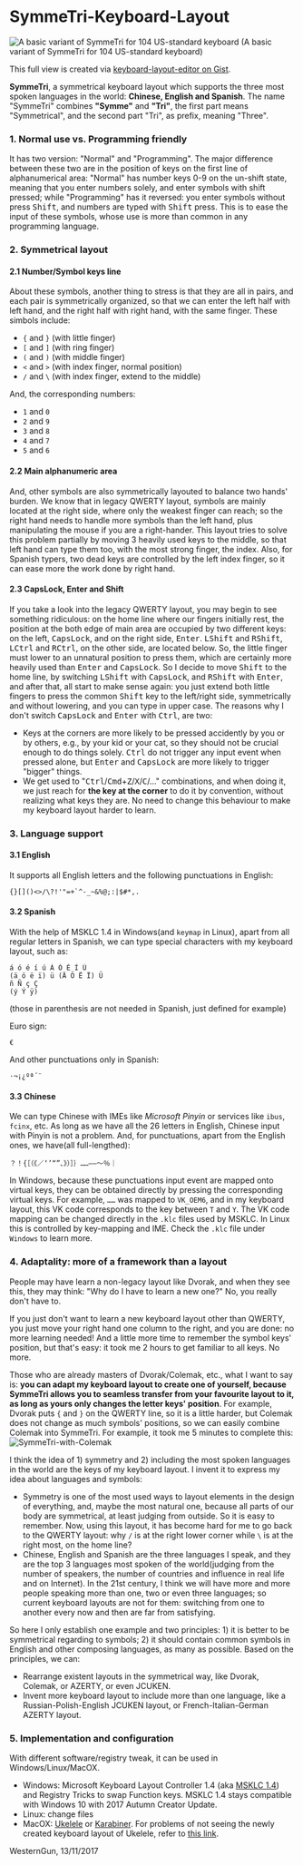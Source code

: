 # SymmeTri-Keyboard-Layout

![A basic variant of SymmeTri for 104 US-standard keyboard](https://github.com/WesleyBlancoYuan/SymmeTri-Keyboard-Layout/blob/master/preview/preview-104-smallenter-deadkey-lights.png)
                              (A basic variant of SymmeTri for 104 US-standard keyboard)

This full view is created via [keyboard-layout-editor on Gist](http://www.keyboard-layout-editor.com).

**SymmeTri**, a symmetrical keyboard layout which supports the three most spoken languages in the world: **Chinese, English and Spanish**. The name "SymmeTri" combines **"Symme"** and **"Tri"**, the first part means "Symmetrical", and the second part "Tri", as prefix, meaning "Three".

### 1. Normal use vs. Programming friendly
It has two version: "Normal" and "Programming". The major difference between these two are in the position of keys on the first line of alphanumerical area: "Normal" has number keys 0-9 on the un-shift state, meaning that you enter numbers solely, and enter symbols with shift pressed; while "Programming" has it reversed: you enter symbols without press <kbd>Shift</kbd>, and numbers are typed with <kbd>Shift</kbd> press. This is to ease the input of these symbols, whose use is more than common in any programming language.

### 2. Symmetrical layout

#### 2.1 Number/Symbol keys line
About these symbols, another thing to stress is that they are all in pairs, and each pair is symmetrically organized, so that we can enter the left half with left hand, and the right half with right hand, with the same finger. These simbols include:
 - `{` and `}` (with little finger)
 - `[` and `]` (with ring finger)
 - `(` and `)` (with middle finger)
 - `<` and `>` (with index finger, normal position)
 - `/` and `\` (with index finger, extend to the middle)

And, the corresponding numbers: 
 - `1` and `0`
 - `2` and `9`
 - `3` and `8`
 - `4` and `7`
 - `5` and `6`

#### 2.2 Main alphanumeric area
And, other symbols are also symmetrically layouted to balance two hands' burden. We know that in legacy QWERTY layout, symbols are mainly located at the right side, where only the weakest finger can reach; so the right hand needs to handle more symbols than the left hand, plus manipulating the mouse if you are a right-hander. This layout tries to solve this problem partially by moving 3 heavily used keys to the middle, so that left hand can type them too, with the most strong finger, the index. Also, for Spanish typers, two dead keys are controlled by the left index finger, so it can ease more the work done by right hand.

#### 2.3 CapsLock, Enter and Shift
If you take a look into the legacy QWERTY layout, you may begin to see something ridiculous: on the home line where our fingers initially rest, the position at the both edge of main area are occupied by two different keys: on the left, <kbd>CapsLock</kbd>, and on the right side, <kbd>Enter</kbd>. <kbd>LShift</kbd> and <kbd>RShift</kbd>, <kbd>LCtrl</kbd> and <kbd>RCtrl</kbd>, on the other side, are located below. So, the little finger must lower to an unnatural position to press them, which are certainly more heavily used than <kbd>Enter</kbd> and <kbd>CapsLock</kbd>. So I decide to move <kbd>Shift</kbd> to the home line, by switching <kbd>LShift</kbd> with <kbd>CapsLock</kbd>, and <kbd>RShift</kbd> with <kbd>Enter</kbd>, and after that, all start to make sense again: you just extend both little fingers to press the common <kbd>Shift</kbd> key to the left/right side, symmetrically and without lowering, and you can type in upper case.
The reasons why I don't switch <kbd>CapsLock</kbd> and <kbd>Enter</kbd> with <kbd>Ctrl</kbd>, are two:
 - Keys at the corners are more likely to be pressed accidently by you or by others, e.g., by your kid or your cat, so they should not be crucial enough to do things solely. <kbd>Ctrl</kbd> do not trigger any input event when pressed alone, but <kbd>Enter</kbd> and <kbd>CapsLock</kbd> are more likely to trigger "bigger" things.
 - We get used to "<kbd>Ctrl</kbd>/<kbd>Cmd</kbd>+<kbd>Z</kbd>/<kbd>X</kbd>/<kbd>C</kbd>/..." combinations, and when doing it, we just reach for **the key at the corner** to do it by convention, without realizing what keys they are. No need to change this behaviour to make my keyboard layout harder to learn.

### 3. Language support
#### 3.1 English
It supports all English letters and the following punctuations in English:
```
{}[]()<>/\?!'"=+`^-_~&%@;:|$#*,.
```
#### 3.2 Spanish
With the help of MSKLC 1.4 in Windows(and `keymap` in Linux), apart from all regular letters in Spanish, we can type special characters with my keyboard layout, such as:
```
á ó é í ú Á Ó É Í Ú
(ä ö ë ï) ü (Ä Ö Ë Ï) Ü
ñ Ñ ç Ç
(ý Ý ÿ)
```
(those in parenthesis are not needed in Spanish, just defined for example)

Euro sign:
```
€
```
And other punctuations only in Spanish:
```
·¬¡¿ºª´¨
```
#### 3.3 Chinese
We can type Chinese with IMEs like *Microsoft Pinyin* or services like `ibus`, `fcinx`, etc. As long as we have all the 26 letters in English, Chinese input with Pinyin is not a problem. And, for punctuations, apart from the English ones, we have(all full-lengthed):
```
？！{［（《／‘’“”、》）］｝……——～％｜
```
In Windows, because these punctuations input event are mapped onto virtual keys, they can be obtained directly by pressing the corresponding virtual keys. For example, `……` was mapped to `VK_OEM6`, and in my keyboard layout, this VK code corresponds to the key between `T` and `Y`. The VK code mapping can be changed directly in the `.klc` files used by MSKLC. In Linux this is controlled by key-mapping and IME. Check the `.klc` file under `Windows` to learn more.

### 4. Adaptality: more of a framework than a layout
People may have learn a non-legacy layout like Dvorak, and when they see this, they may think: "Why do I have to learn a new one?" No, you really don't have to. 

If you just don't want to learn a new keyboard layout other than QWERTY, you just move your right hand one column to the right, and you are done: no more learning needed! And a little more time to remember the symbol keys' position, but that's easy: it took me 2 hours to get familiar to all keys. No more.

Those who are already masters of Dvorak/Colemak, etc., what I want to say is: **you can adapt my keyboard layout to create one of yourself, because SymmeTri allows you to seamless transfer from your favourite layout to it, as long as yours only changes the letter keys' position**. For example, Dvorak puts `{` and `}` on the QWERTY line, so it is a little harder, but Colemak does not change as much symbols' positions, so we can easily combine Colemak into SymmeTri. For example, it took me 5 minutes to complete this:
![SymmeTri-with-Colemak](https://github.com/WesleyBlancoYuan/SymmeTri-Keyboard-Layout/blob/master/preview/preview-104-smallenter-deadkey-lights-COLEMAK.png)

I think the idea of 1) symmetry and 2) including the most spoken languages in the world are the keys of my keyboard layout. I invent it to express my idea about languages and symbols:
 - Symmetry is one of the most used ways to layout elements in the design of everything, and, maybe the most natural one, because all parts of our body are symmetrical, at least judging from outside. So it is easy to remember. Now, using this layout, it has become hard for me to go back to the QWERTY layout: why `/` is at the right lower corner while `\` is at the right most, on the home line? 
 - Chinese, English and Spanish are the three languages I speak, and they are the top 3 languages most spoken of the world(judging from the number of speakers, the number of countries and influence in real life and on Internet). In the 21st century, I think we will have more and more people speaking more than one, two or even three languages; so current keyboard layouts are not for them: switching from one to another every now and then are far from satisfying.

So here I only establish one example and two principles: 1) it is better to be symmetrical regarding to symbols; 2) it should contain common symbols in English and other composing languages, as many as possible. Based on the principles, we can:
 - Rearrange existent layouts in the symmetrical way, like Dvorak, Colemak, or AZERTY, or even JCUKEN.
 - Invent more keyboard layout to include more than one language, like a Russian-Polish-English JCUKEN layout, or French-Italian-German AZERTY layout.



### 5. Implementation and configuration

 With different software/registry tweak, it can be used in Windows/Linux/MacOX. 
  - Windows: Microsoft Keyboard Layout Controller 1.4 (aka [MSKLC 1.4](https://www.microsoft.com/en-us/download/details.aspx?id=22339)) and Registry Tricks to swap Function keys. MSKLC 1.4 stays compatible with Windows 10 with 2017 Autumn Creator Update. 
  - Linux: change files
  - MacOX: [Ukelele](http://scripts.sil.org/cms/scripts/page.php?site_id=nrsi&id=ukelele) or [Karabiner](https://pqrs.org/osx/karabiner/index.html). For problems of not seeing the newly created keyboard layout of Ukelele, refer to [this link](https://superuser.com/questions/665494/how-to-make-a-custom-keyboard-layout-in-os-x).
 
 
WesternGun, 13/11/2017


